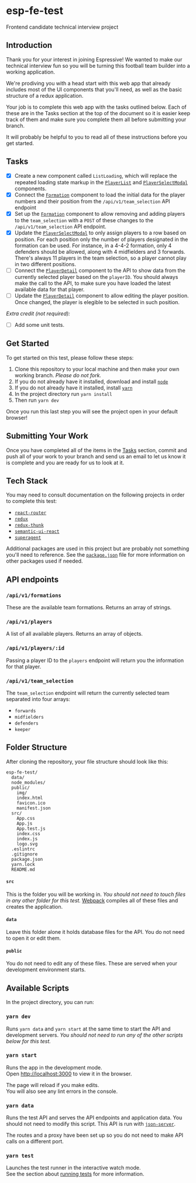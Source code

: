 # esp-fe-test
Frontend candidate technical interview project

## Introduction

Thank you for your interest in joining Espressive! We wanted to make our technical interview fun so you will be turning this football team builder into a working application. 

We're prodiving you with a head start with this web app that already includes most of the UI components that you'll need, as well as the basic structure of a redux application. 

Your job is to complete this web app with the tasks outlined below. Each of these are in the Tasks section at the top of the document so it is easier keep track of them and make sure you complete them all before submitting your branch.

It will probably be helpful to you to read all of these instructions before you get started.

## Tasks

- [X] Create a new component called `ListLoading`, which will replace the repeated loading state markup in the [`PlayerList`](src/components/display/PlayerList/PlayerList.js) and [`PlayerSelectModal`](src/components/display/PlayerSelectModal/PlayerSelectModal.js) components.
- [X] Connect the [`Formation`](src/components/page/Formation/Formation.js) component to load the initial data for the player numbers and their position from the `/api/v1/team_selection` API endpoint
- [X] Set up the [`Formation`](src/components/page/Formation/Formation.js) component to allow removing and adding players to the `team_selection` with a `POST` of these changes to the `/api/v1/team_selection` API endpoint. 
- [X] Update the [`PlayerSelectModal`](src/components/display/PlayerSelectModal/PlayerSelectModal.js) to only assign players to a row based on position. For each position only the number of players designated in the formation can be used. For instance, in a 4-4-2 formation, only 4 defenders should be allowed, along with 4 midfielders and 3 forwards. There's always 11 players in the team selection, so a player cannot play in two different positions.
- [ ] Connect the [`PlayerDetail`](src/components/display/PlayerDetail/PlayerDetail.js) component to the API to show data from the currently selected player based on the `playerID`. You should always make the call to the API, to make sure you have loaded the latest available data for that player.
- [ ] Update the [`PlayerDetail`](src/components/display/PlayerDetail/PlayerDetail.js) component to allow editing the player position. Once changed, the player is elegible to be selected in such position.

*Extra credit (not required):*
- [ ] Add some unit tests.

## Get Started

To get started on this test, please follow these steps:
1. Clone this repository to your local machine and then make your own working branch. *Please do not fork.*
2. If you do not already have it installed, download and install [`node`](https://nodejs.org/en/download/)
3. If you do not already have it installed, install [`yarn`](https://yarnpkg.com/lang/en/docs/install/)
4. In the project directory run `yarn install`
5. Then run `yarn dev`

Once you run this last step you will see the project open in your default browser!

## Submitting Your Work

Once you have completed all of the items in the [Tasks](#Tasks) section, commit and push all of your work to your branch and send us an email to let us know it is complete and you are ready for us to look at it.


## Tech Stack

You may need to consult documentation on the following projects in order to complete this test:

- [`react-router`](https://reacttraining.com/react-router/)
- [`redux`](https://redux.js.org/)
- [`redux-thunk`](https://github.com/gaearon/redux-thunk)
- [`semantic-ui-react`](https://react.semantic-ui.com)
- [`superagent`](http://visionmedia.github.io/superagent/)

Additional packages are used in this project but are probably not something you'll need to reference. See the [`package.json`](package.json) file for more information on other packages used if needed.


## API endpoints

### `/api/v1/formations`

These are the available team formations. Returns an array of strings.

### `/api/v1/players`

A list of all available players. Returns an array of objects.

### `/api/v1/players/:id`

Passing a player ID to the `players` endpoint will return you the information for that player.

### `/api/v1/team_selection`

The `team_selection` endpoint will return the currently selected team separated into four arrays:
- `forwards`
- `midfielders`
- `defenders`
- `keeper`


## Folder Structure

After cloning the repository, your file structure should look like this:

```
esp-fe-test/
  data/
  node_modules/
  public/
    img/
    index.html
    favicon.ico
    manifest.json
  src/
    App.css
    App.js
    App.test.js
    index.css
    index.js
    logo.svg
  .eslintrc
  .gitignore
  package.json
  yarn.lock
  README.md
```

#### `src`
This is the folder you will be working in. *You should not need to touch files in any other folder for this test.* [Webpack](https://webpack.js.org/) compiles all of these files and creates the application.

#### `data`
Leave this folder alone it holds database files for the API. You do not need to open it or edit them.

#### `public`
You do not need to edit any of these files. These are served when your development environment starts.



## Available Scripts

In the project directory, you can run:

### `yarn dev`

Runs `yarn data` and `yarn start` at the same time to start the API and development servers. *You should not need to run any of the other scripts below for this test.*

### `yarn start`

Runs the app in the development mode.<br>
Open [http://localhost:3000](http://localhost:3000) to view it in the browser.

The page will reload if you make edits.<br>
You will also see any lint errors in the console.

### `yarn data`

Runs the test API and serves the API endpoints and application data. You should not need to modify this script. This API is run with [`json-server`](https://github.com/typicode/json-server).

The routes and a proxy have been set up so you do not need to make API calls on a different port.

### `yarn test`

Launches the test runner in the interactive watch mode.<br>
See the section about [running tests](#running-tests) for more information.


